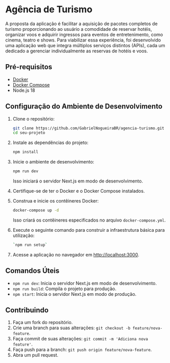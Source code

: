# Agência de Turismo

A proposta da aplicação é facilitar a aquisição de pacotes completos de
turismo proporcionando ao usuário a comodidade de reservar hotéis, organizar
voos e adquirir ingressos para eventos de entretenimento, como cinema, teatro
e shows. Para viabilizar essa experiência, foi desenvolvido uma aplicação web
que integra múltiplos serviços distintos (APIs), cada um dedicado a gerenciar
individualmente as reservas de hotéis e voos.

## Pré-requisitos

- [Docker](https://www.docker.com/)
- [Docker Compose](https://docs.docker.com/compose/)
- Node.js 18

## Configuração do Ambiente de Desenvolvimento

1. Clone o repositório:

   ```bash
   git clone https://github.com/GabrielNogueiraBR/agencia-turismo.git
   cd seu-projeto
   ```

2. Instale as dependências do projeto:

   ```bash
   npm install
   ```

3. Inicie o ambiente de desenvolvimento:

   ```bash
   npm run dev
   ```

   Isso iniciará o servidor Next.js em modo de desenvolvimento.

4. Certifique-se de ter o Docker e o Docker Compose instalados.

5. Construa e inicie os contêineres Docker:

   ```bash
   docker-compose up -d
   ```

   Isso criará os contêineres especificados no arquivo `docker-compose.yml`.

6. Execute o seguinte comando para construir a infraestrutura básica para utilização:

   ```bash
   `npm run setup`
   ```

7. Acesse a aplicação no navegador em [http://localhost:3000](http://localhost:3000).

## Comandos Úteis

- `npm run dev`: Inicia o servidor Next.js em modo de desenvolvimento.
- `npm run build`: Compila o projeto para produção.
- `npm start`: Inicia o servidor Next.js em modo de produção.

## Contribuindo

1. Faça um fork do repositório.
2. Crie uma branch para suas alterações: `git checkout -b feature/nova-feature`.
3. Faça commit de suas alterações: `git commit -m 'Adiciona nova feature'`.
4. Faça push para a branch: `git push origin feature/nova-feature`.
5. Abra um pull request.
